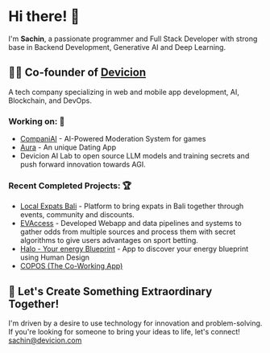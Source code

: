 # Hi there! 👋

I'm **Sachin**, a passionate programmer and Full Stack Developer with strong base in Backend Development, Generative AI and Deep Learning.

## 👨‍💼 Co-founder of [Devicion](https://www.devicion.com)
A tech company specializing in web and mobile app development, AI, Blockchain, and DevOps.

### Working on: 🚀

- [CompaniAI](https://compani.ai/) - AI-Powered Moderation System for games
- [Aura](https://www.auramatching.com) - An unique Dating App 
- Devicion AI Lab to open source LLM models and training secrets and push forward innovation towards AGI.

### Recent Completed Projects: 🏆

- [Local Expats Bali](https://www.localexpatsbali.com) - Platform to bring expats in Bali together through events, community and discounts.
- [EVAccess](https://evaccess.com.au) - Developed Webapp and data pipelines and systems to gather odds from multiple sources and process them with secret algorithms to give users advantages on sport betting.
- [Halo - Your energy Blueprint](https://www.auramatching.com/halo) - App to discover your energy blueprint using Human Design
- [COPOS (The Co-Working App)](https://www.copos.app)


## 🌟 Let's Create Something Extraordinary Together!

I'm driven by a desire to use technology for innovation and problem-solving. If you're looking for someone to bring your ideas to life, let's connect!
[sachin@devicion.com](mailto:sachin@devicion.com)


